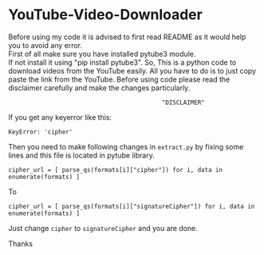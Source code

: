 # YouTube-Video-Downloader
Before using my code it is advised to first read README as it would help you to avoid any error.
<br>
First of all make sure you have installed pytube3 module.<br>
If not install it using "pip install pytube3".
So, This is a python code to download videos from the YouTube easily.
All you have to do is to just copy paste the link from the YouTube. 
Before using code please read the disclaimer carefully and make the changes particularly.


                                               "DISCLAIMER"
If you get any keyerror like this: 

`KeyError: 'cipher'`

Then you need to make following changes in `extract.py` by fixing some lines and this file is located in pytube library.

`cipher_url = [
                parse_qs(formats[i]["cipher"]) for i, data in enumerate(formats)
            ]
`

To

`cipher_url = [
                parse_qs(formats[i]["signatureCipher"]) for i, data in enumerate(formats)
            ]
 `           
            
Just change `cipher` to `signatureCipher` and you are done.

Thanks 
